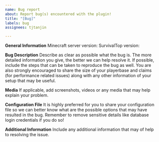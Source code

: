 ```yaml
---
name: Bug report
about: Report bug(s) encountered with the plugin!
title: "[Bug]"
labels: bug
assignees: tjtanjin

---
```


**General Information**
Minecraft server version:
SurvivalTop version:

**Bug Description**
Describe as clear as possible what the bug is. The more detailed information you give, the better we can help resolve it. If possible, include the steps that can be taken to reproduce the bug as well. You are also strongly encouraged to share the size of your playerbase and claims (for performance related issues) along with any other information of your setup that may be useful.

**Media**
If applicable, add screenshots, videos or any media that may help explain your problem.

**Configuration File**
It is highly preferred for you to share your configuration file so we can better know what are the possible options that may have resulted in the bug. Remember to remove sensitive details like database login credentials if you do so!

**Additional Information**
Include any additional information that may of help to resolving the issue.
